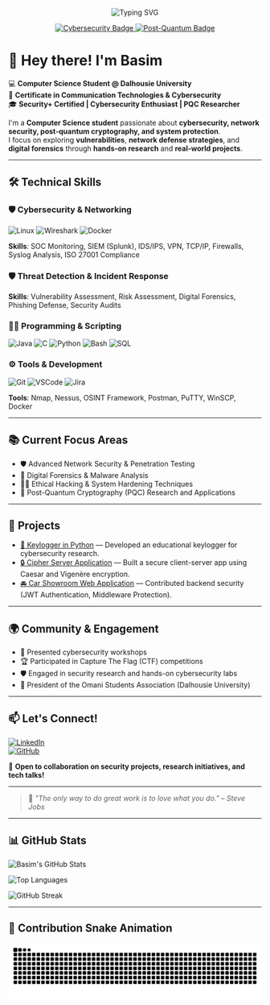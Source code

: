 <p align="center">
  <img src="https://readme-typing-svg.herokuapp.com?font=Fira+Code&size=24&duration=3000&pause=1000&center=true&vCenter=true&width=500&lines=Hello+%F0%9F%91%8B%2C+I'm+Basim;Cybersecurity+Enthusiast+%F0%9F%94%90;Post-Quantum+Researcher+%F0%9F%94%8E;Security+%2F+Network+Researcher+%F0%9F%9B%A1%EF%B8%8F;Let's+Connect!+%F0%9F%9A%80" alt="Typing SVG" />
</p>

<p align="center">
  <a href="https://www.linkedin.com/in/basimbalushi/">
    <img src="https://img.shields.io/badge/Cybersecurity%20Enthusiast-%23117ACA?style=for-the-badge&logo=HackTheBox&logoColor=white" alt="Cybersecurity Badge"/>
  </a>
  <a href="https://github.com/Bulushi9">
    <img src="https://img.shields.io/badge/Post--Quantum%20Researcher-%237A4EC5?style=for-the-badge&logo=quantconnect&logoColor=white" alt="Post-Quantum Badge"/>
  </a>
</p>

# 👋 Hey there! I'm Basim

💻 **Computer Science Student @ Dalhousie University**  
🔐 **Certificate in Communication Technologies & Cybersecurity**  
🎓 **Security+ Certified | Cybersecurity Enthusiast | PQC Researcher**  

I'm a **Computer Science student** passionate about **cybersecurity, network security, post-quantum cryptography, and system protection**.  
I focus on exploring **vulnerabilities**, **network defense strategies**, and **digital forensics** through **hands-on research** and **real-world projects**.

---

## 🛠️ Technical Skills

### 🛡️ Cybersecurity & Networking
![Linux](https://img.shields.io/badge/Linux-000?logo=linux&logoColor=white) 
![Wireshark](https://img.shields.io/badge/Wireshark-0078D7?logo=wireshark&logoColor=white) 
![Docker](https://img.shields.io/badge/Docker-2496ED?logo=docker&logoColor=white)

**Skills**: SOC Monitoring, SIEM (Splunk), IDS/IPS, VPN, TCP/IP, Firewalls, Syslog Analysis, ISO 27001 Compliance

### 🛡️ Threat Detection & Incident Response
**Skills**: Vulnerability Assessment, Risk Assessment, Digital Forensics, Phishing Defense, Security Audits

### 👨‍💻 Programming & Scripting
![Java](https://img.shields.io/badge/Java-007396?logo=java&logoColor=white) 
![C](https://img.shields.io/badge/C-00599C?logo=c&logoColor=white) 
![Python](https://img.shields.io/badge/Python-3776AB?logo=python&logoColor=white) 
![Bash](https://img.shields.io/badge/Bash-4EAA25?logo=gnu-bash&logoColor=white) 
![SQL](https://img.shields.io/badge/SQL-4479A1?logo=mysql&logoColor=white)

### ⚙️ Tools & Development
![Git](https://img.shields.io/badge/Git-F05032?logo=git&logoColor=white) 
![VSCode](https://img.shields.io/badge/VS%20Code-007ACC?logo=visual-studio-code&logoColor=white) 
![Jira](https://img.shields.io/badge/Jira-0052CC?logo=jira&logoColor=white)

**Tools**: Nmap, Nessus, OSINT Framework, Postman, PuTTY, WinSCP, Docker

---

## 📚 Current Focus Areas

- 🛡️ Advanced Network Security & Penetration Testing  
- 🧹 Digital Forensics & Malware Analysis  
- 🏴‍☠️ Ethical Hacking & System Hardening Techniques  
- 🔐 Post-Quantum Cryptography (PQC) Research and Applications

---

## 🚀 Projects

- [🔑 Keylogger in Python](https://github.com/Bulushi9/keylogger) — Developed an educational keylogger for cybersecurity research.
- [🔒 Cipher Server Application](https://github.com/Bulushi9/CipherServer-Java) — Built a secure client-server app using Caesar and Vigenère encryption.
- [🚘 Car Showroom Web Application](https://github.com/bulushi9) — Contributed backend security (JWT Authentication, Middleware Protection).

---

## 🌍 Community & Engagement

- 🎤 Presented cybersecurity workshops
- 🏆 Participated in Capture The Flag (CTF) competitions
- 🛡️ Engaged in security research and hands-on cybersecurity labs
- 🤝 President of the Omani Students Association (Dalhousie University)

---

## 📫 Let's Connect!

[![LinkedIn](https://img.shields.io/badge/LinkedIn-0A66C2?logo=linkedin&logoColor=white)](https://www.linkedin.com/in/basimbalushi/)  
[![GitHub](https://img.shields.io/badge/GitHub-181717?logo=github&logoColor=white)](https://github.com/bulushi9)

🚀 **Open to collaboration on security projects, research initiatives, and tech talks!**  

---

> 💬 *"The only way to do great work is to love what you do." – Steve Jobs*

---

## 📊 GitHub Stats

![Basim's GitHub Stats](https://github-readme-stats.vercel.app/api?username=Bulushi9&show_icons=true&theme=default&hide_border=true)

![Top Languages](https://github-readme-stats.vercel.app/api/top-langs/?username=Bulushi9&layout=compact&theme=default&hide_border=true)

![GitHub Streak](https://streak-stats.demolab.com?user=Bulushi9&theme=default&hide_border=true)

---

## 🐍 Contribution Snake Animation

<p align="center">
  <img src="https://raw.githubusercontent.com/Bulushi9/Bulushi9/output/github-contribution-grid-snake.svg" alt="snake">
</p>
